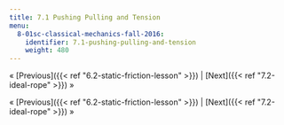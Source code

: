 ```yaml
---
title: 7.1 Pushing Pulling and Tension
menu:
  8-01sc-classical-mechanics-fall-2016:
    identifier: 7.1-pushing-pulling-and-tension
    weight: 480
---
```

« [Previous]({{< ref "6.2-static-friction-lesson" >}}) | [Next]({{< ref "7.2-ideal-rope" >}}) »

« [Previous]({{< ref "6.2-static-friction-lesson" >}}) | [Next]({{< ref "7.2-ideal-rope" >}}) »